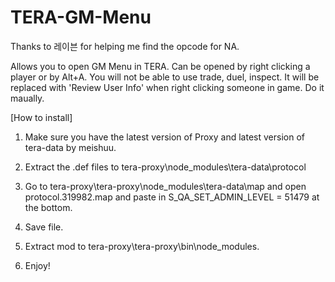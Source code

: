 # TERA-GM-Menu

Thanks to 레이븐 for helping me find the opcode for NA.

Allows you to open GM Menu in TERA. Can be opened by right clicking a player or by Alt+A.
You will not be able to use trade, duel, inspect. It will be replaced with 'Review User Info' when right clicking someone in game. 
Do it maually.

[How to install]

1) Make sure you have the latest version of Proxy and latest version of tera-data by meishuu.

2) Extract the .def files to tera-proxy\node_modules\tera-data\protocol

3) Go to tera-proxy\tera-proxy\node_modules\tera-data\map and open protocol.319982.map and paste in S_QA_SET_ADMIN_LEVEL = 51479 at the bottom. 

4) Save file.

5) Extract mod to tera-proxy\tera-proxy\bin\node_modules.

6) Enjoy!
